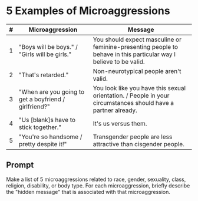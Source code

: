 # 5 Examples of Microaggressions
\# | Microaggression | Message
-|-|-
1 | "Boys will be boys." / "Girls will be girls." | You should expect masculine or feminine-presenting people to behave in this particular way I believe to be valid.
2 | "That's retarded." | Non-neurotypical people aren't valid.
3 | "When are you going to get a boyfriend / girlfriend?" | You look like you have this sexual orientation. / People in your circumstances should have a partner already.
4 | "Us [blank]s have to stick together." | It's us versus them.
5 | "You're so handsome / pretty despite it!" | Transgender people are less attractive than cisgender people.

## Prompt
Make a list of 5 microaggressions related to race, gender, sexuality, class,
religion, disability, or body type. For each microaggression, briefly describe
the "hidden message" that is associated with that microaggression.
